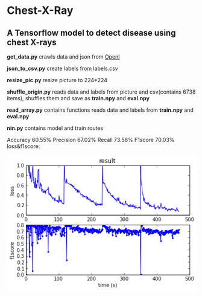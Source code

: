 # Chest-X-Ray
## A Tensorflow model to detect disease using chest X-rays    

**get_data.py** crawls data and json from [OpenI](https://openi.nlm.nih.gov/gridquery.php?q=pneumonias&it=x,xg&sub=x)   

**json_to_csv.py** create labels from labels.csv      

**resize_pic.py** resize picture to 224*224   

**shuffle_origin.py** reads data and labels from picture and csv(contains 6738 items), shuffles them and save as **train.npy** and **eval.npy**    

**read_array.py** contains functions reads data and labels from **train.npy** and **eval.npy**   

**nin.py** contains model and train routes    


Accuracy 60.55% Precision 67.02% Recall 73.58% F1score 70.03%   
loss&f1score:  

![loss&f1score](loss&f1.png)